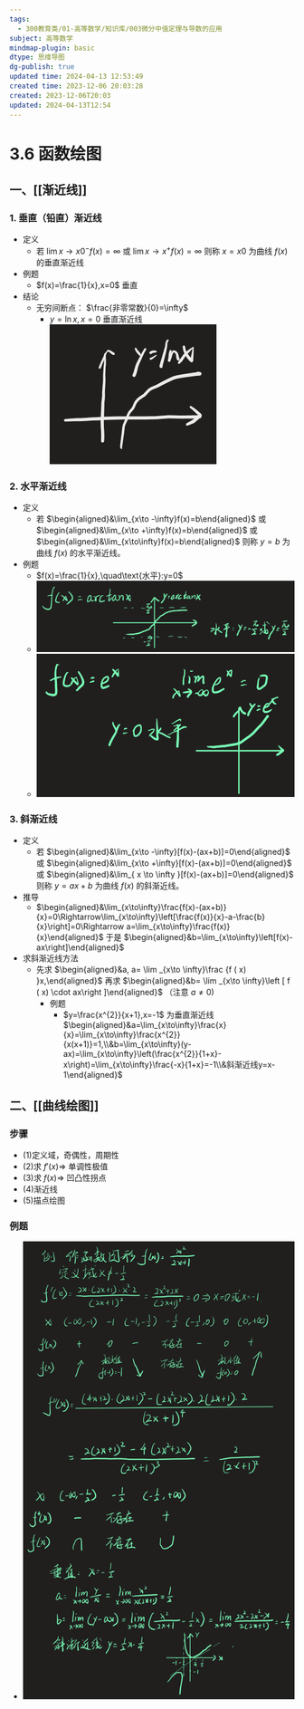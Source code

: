 ```yaml
---
tags:
  - 300教育类/01-高等数学/知识库/003微分中值定理与导数的应用
subject: 高等数学
mindmap-plugin: basic
dtype: 思维导图
dg-publish: true
updated time: 2024-04-13 12:53:49
created time: 2023-12-06 20:03:28
created: 2023-12-06T20:03
updated: 2024-04-13T12:54
---
```


# 3.6 函数绘图

## 一、[[渐近线]]

### 1. 垂直（铅直）渐近线
- 定义
    - 若 $\lim{x\to x{0}^-}f(x)=\infty$ 或 $\lim{x\to x^+}f(x)=\infty$ 则称 $x=x0$ 为曲线 $f (x)$ 的垂直渐近线
- 例题
    - $f(x)=\frac{1}{x},x=0$ 垂直
- 结论
    - 无穷间断点： $\frac{非零常数}{0}=\infty$
        - $y=\ln x,x=0$ 垂直渐近线![](https://raw.githubusercontent.com/RainbowRain9/PicGo/master/202312062011412.png)

### 2. 水平渐近线
- 定义
    - 若 $\begin{aligned}&\lim_{x\to -\infty}f(x)=b\end{aligned}$ 或 $\begin{aligned}&\lim_{x\to +\infty}f(x)=b\end{aligned}$ 或 $\begin{aligned}&\lim_{x\to\infty}f(x)=b\end{aligned}$ 则称 $y=b$ 为曲线 $f (x)$ 的水平渐近线。
- 例题
    - $f(x)=\frac{1}{x},\quad\text{水平}:y=0$
    - ![](https://raw.githubusercontent.com/RainbowRain9/PicGo/master/202312062019256.png)
    - ![](https://raw.githubusercontent.com/RainbowRain9/PicGo/master/202312062020462.png)

### 3. 斜渐近线
- 定义
    - 若 $\begin{aligned}&\lim_{x\to -\infty}[f(x)-(ax+b)]=0\end{aligned}$ 或 $\begin{aligned}&\lim_{x\to +\infty}[f(x)-(ax+b)]=0\end{aligned}$ 或 $\begin{aligned}&\lim_{ x \to \infty }[f(x)-(ax+b)]=0\end{aligned}$ 则称 $y=ax+b$ 为曲线 $f(x)$ 的斜渐近线。
- 推导
    - $\begin{aligned}&\lim_{x\to\infty}\frac{f(x)-(ax+b)}{x}=0\Rightarrow\lim_{x\to\infty}\left[\frac{f(x)}{x}-a-\frac{b}{x}\right]=0\Rightarrow a=\lim_{x\to\infty}\frac{f(x)}{x}\end{aligned}$ 于是 $\begin{aligned}&b=\lim_{x\to\infty}\left[f(x)-ax\right]\end{aligned}$
- 求斜渐近线方法
    - 先求 $\begin{aligned}&a, a= \lim _{x\to \infty}\frac {f ( x) }x,\end{aligned}$ 再求 $\begin{aligned}&b= \lim _{x\to \infty}\left [ f ( x) \cdot ax\right ]\end{aligned}$
       （注意 $a\neq 0$)
        - 例题
            - $y=\frac{x^{2}}{x+1},x=-1$ 为垂直渐近线 $\begin{aligned}&a=\lim_{x\to\infty}\frac{x}{x}=\lim_{x\to\infty}\frac{x^{2}}{x(x+1)}=1,\\&b=\lim_{x\to\infty}(y-ax)=\lim_{x\to\infty}\left(\frac{x^{2}}{1+x}-x\right)=\lim_{x\to\infty}\frac{-x}{1+x}=-1\\&斜渐近线y=x-1\end{aligned}$

## 二、[[曲线绘图]]
### 步骤
- (1)定义域，奇偶性，周期性
- (2)求 $f'(x)\Rightarrow$ 单调性极值 
- (3)求 $f(x)\Rightarrow$ 凹凸性拐点 
- (4)渐近线
- (5)描点绘图

### 例题
- ![](https://raw.githubusercontent.com/RainbowRain9/PicGo/master/202312062041405.png)